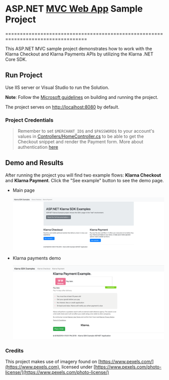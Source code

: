 # ASP.NET [MVC Web App](https://dotnet.microsoft.com/apps/aspnet/mvc) Sample Project

==================================================================================

This ASP.NET MVC sample project demonstrates how to work with the Klarna Checkout and Klarna Payments APIs by utilizing the Klarna .NET Core SDK.

## Run Project

Use IIS server or Visual Studio to run the Solution.

**Note**: Follow the [Microsoft guidelines](https://docs.microsoft.com/en-us/visualstudio/ide/quickstart-aspnet-core?view=vs-2019)
on building and running the project.

The project serves on [http://localhost:8080](http://localhost:8080) by default.

### Project Credentials

> Remember to set `$MERCHANT_ID$` and `$PASSWORD$` to your account's values in [Controllers/HomeController.cs](Klarna.Rest/SampleProjects/KlarnaCheckoutWebApp/KlarnaCheckoutWebApp/Controllers/HomeController.cs) to be able to get the Checkout snippet and render the Payment form.
> More about authentication [here](https://developers.klarna.com/api/#authentication)

## Demo and Results

After running the project you will find two example flows: **Klarna Checkout** and **Klarna Payment**.
Click the "See example" button to see the demo page.

* Main page

  ![main app page](asp.net_mvc.png)

* Klarna payments demo

  ![klarna payments demo](kp_demo.png)

### Credits

This project makes use of imagery found on [https://www.pexels.com/](https://www.pexels.com), licensed under [https://www.pexels.com/photo-license/](https://www.pexels.com/photo-license/)
